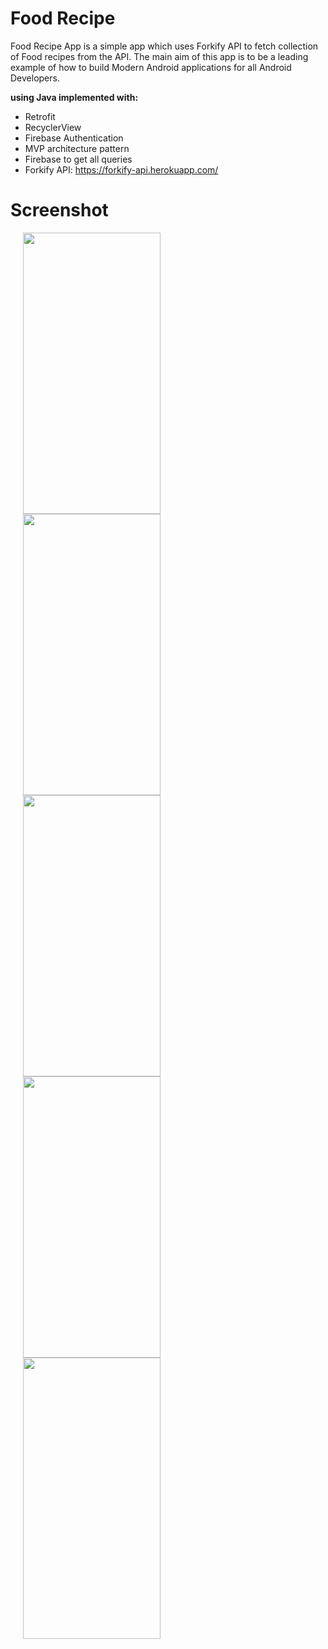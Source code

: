 # Food Recipe

Food Recipe App is a simple app which uses Forkify API to fetch collection of Food recipes from the API. The main aim of this app is to be a leading example of how to build Modern Android applications for all Android Developers.

**using Java implemented with:**

- Retrofit
- RecyclerView
- Firebase Authentication
- MVP architecture pattern
- Firebase to get all queries
- Forkify API: https://forkify-api.herokuapp.com/

# Screenshot
<img src="https://user-images.githubusercontent.com/62261376/127214229-5154ca1d-a7e1-4ec0-bcf5-61b2783f7683.jpg" width="220" height="450" hspace=20/><img src="https://user-images.githubusercontent.com/62261376/127214453-55fd7e0e-399d-4f46-945e-ea2e43dcfe7a.jpg" width="220" height="450" hspace=20/><img src="https://user-images.githubusercontent.com/62261376/127214543-a96178a6-fe0d-49ef-a520-2831e18a43d8.jpg" width="220" height="450" hspace=20/><img src="https://user-images.githubusercontent.com/62261376/127214684-55237f67-c4ad-4830-9528-cb3dccca80f2.jpg" width="220" height="450" hspace=20/><img src="https://user-images.githubusercontent.com/62261376/127214809-c5a25ce6-9883-4e3c-bdbc-a328288057ab.jpg" width="220" height="450" hspace=20/>
